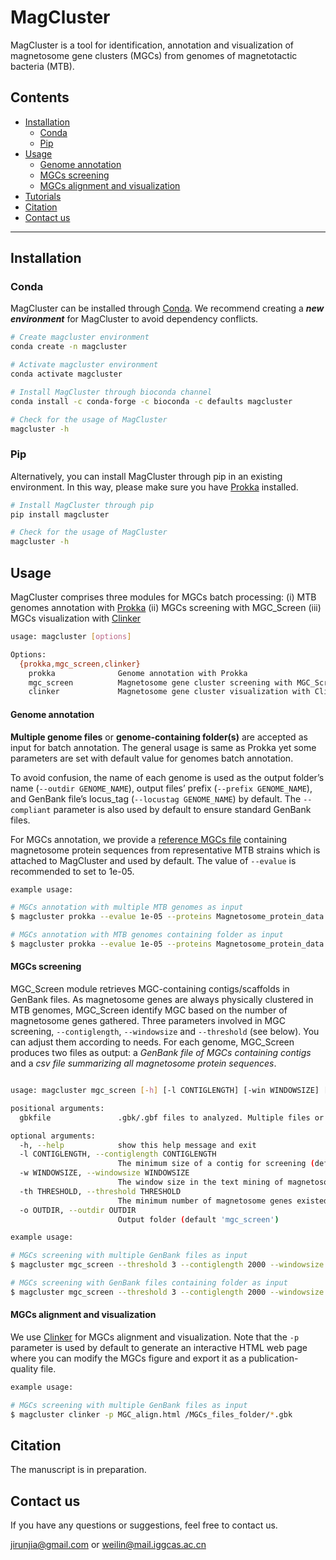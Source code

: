 # MagCluster
MagCluster is a tool for identification, annotation and visualization of magnetosome gene clusters (MGCs) from genomes of magnetotactic bacteria (MTB).

## Contents
- [Installation](#installation)
  - [Conda](#conda)
  - [Pip](#pip)
- [Usage](#usage)
  - [Genome annotation](#genome-annotation)
  - [MGCs screening](#MGCs-screening)
  - [MGCs alignment and visualization](#MGCs-alignment-and-visualization)
- [Tutorials](https://github.com/RunJiaJi/magcluster/blob/main/Getting_started.md)
- [Citation](#Citation)
- [Contact us](#contact-us)
---

## Installation

### Conda
MagCluster can be installed through [Conda](https://www.anaconda.com/products/individual). We recommend creating a ***new environment*** for MagCluster to avoid dependency conflicts.
```bash
# Create magcluster environment
conda create -n magcluster

# Activate magcluster environment
conda activate magcluster

# Install MagCluster through bioconda channel
conda install -c conda-forge -c bioconda -c defaults magcluster

# Check for the usage of MagCluster
magcluster -h
```
### Pip
Alternatively, you can install MagCluster through pip in an existing environment. In this way, please make sure you have [Prokka](https://github.com/tseemann/prokka) installed.

```bash
# Install MagCluster through pip
pip install magcluster

# Check for the usage of MagCluster
magcluster -h
```

## Usage


MagCluster comprises three modules for MGCs batch processing: 
(i) MTB genomes annotation with [Prokka](https://github.com/tseemann/prokka)
(ii) MGCs screening with MGC_Screen
(iii) MGCs visualization with [Clinker](https://github.com/gamcil/clinker)


```bash
usage: magcluster [options]

Options:
  {prokka,mgc_screen,clinker}
    prokka              Genome annotation with Prokka
    mgc_screen          Magnetosome gene cluster screening with MGC_Screen
    clinker             Magnetosome gene cluster visualization with Clinker
```
#### Genome annotation
 **Multiple genome files** or **genome-containing folder(s)** are accepted as input for batch annotation. The general usage is same as Prokka yet some parameters are set with default value for genomes batch annotation.

To avoid confusion, the name of each genome is used as the output folder’s name (`--outdir GENOME_NAME`), output files’ prefix (`--prefix GENOME_NAME`), and GenBank file’s locus_tag (`--locustag GENOME_NAME`) by default. The `--compliant` parameter is also used by default to ensure standard GenBank files. 

For MGCs annotation, we provide a [reference MGCs file](https://github.com/RunJiaJi/magcluster/releases/download/v1.0/Magnetosome_protein_data.fasta.faa) containing magnetosome protein sequences from representative MTB strains which is attached to MagCluster and used by default. The value of `--evalue` is recommended to set to 1e-05.
```bash
example usage: 

# MGCs annotation with multiple MTB genomes as input
$ magcluster prokka --evalue 1e-05 --proteins Magnetosome_protein_data.fasta MTB_genome1.fasta MTB_genome2.fasta MTB_genome3.fasta

# MGCs annotation with MTB genomes containing folder as input
$ magcluster prokka --evalue 1e-05 --proteins Magnetosome_protein_data.fasta /MTB_genomes_folder
```
#### MGCs screening
MGC_Screen module retrieves MGC-containing contigs/scaffolds in GenBank files. As magnetosome genes are always physically clustered in MTB genomes, MGC_Screen identify MGC based on the number of magnetosome genes gathered. 
Three parameters involved in MGC screening, `--contiglength`, `--windowsize` and `--threshold` (see below). You can adjust them according to needs. 
For each genome, MGC_Screen produces two files as output: a *GenBank file of MGCs containing contigs* and a *csv file summarizing all magnetosome protein sequences*.
```bash

usage: magcluster mgc_screen [-h] [-l CONTIGLENGTH] [-win WINDOWSIZE] [-th THRESHOLD] [-o OUTDIR] gbkfile [gbkfile ...]

positional arguments:
  gbkfile               .gbk/.gbf files to analyzed. Multiple files or files-containing folder is acceptable.

optional arguments:
  -h, --help            show this help message and exit
  -l CONTIGLENGTH, --contiglength CONTIGLENGTH
                        The minimum size of a contig for screening (default '2,000 bp')
  -w WINDOWSIZE, --windowsize WINDOWSIZE
                        The window size in the text mining of magnetosome proteins (default '10,000 bp')
  -th THRESHOLD, --threshold THRESHOLD
                        The minimum number of magnetosome genes existed in a window size (default '3')
  -o OUTDIR, --outdir OUTDIR
                        Output folder (default 'mgc_screen')
```
```bash
example usage: 

# MGCs screening with multiple GenBank files as input
$ magcluster mgc_screen --threshold 3 --contiglength 2000 --windowsize 10000 file1.gbk file2.gbk file3.gbk

# MGCs screening with GenBank files containing folder as input
$ magcluster mgc_screen --threshold 3 --contiglength 2000 --windowsize 10000 /gbkfiles_folder
```
#### MGCs alignment and visualization
We use [Clinker](https://github.com/gamcil/clinker) for MGCs alignment and visualization. Note that the `-p` parameter is used by default to generate an interactive HTML web page where you can modify the MGCs figure and export it as a publication-quality file.

```bash
example usage: 

# MGCs screening with multiple GenBank files as input
$ magcluster clinker -p MGC_align.html /MGCs_files_folder/*.gbk
```
## Citation
The manuscript is in preparation.

## Contact us
If you have any questions or suggestions, feel free to contact us.

jirunjia@gmail.com or weilin@mail.iggcas.ac.cn

